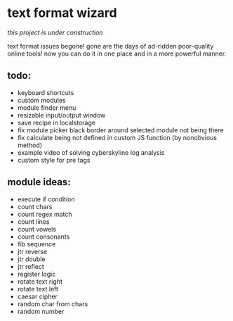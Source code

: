# text format wizard

*this project is under construction*

text format issues begone!
gone are the days of ad-ridden poor-quality online tools! now you can do it in one place and in a more powerful manner.

## todo:

- keyboard shortcuts
- custom modules
- module finder menu
- resizable input/output window
- save recipe in localstorage
- fix module picker black border around selected module not being there
- fix calculate being not defined in custom JS function (by nonobvious method)
- example video of solving cyberskyline log analysis
- custom style for pre tags

## module ideas:
- execute if condition
- count chars
- count regex match
- count lines
- count vowels
- count consonants
- fib sequence
- jtr reverse
- jtr double
- jtr reflect
- register logic
- rotate text right
- rotate text left
- caesar cipher
- random char from chars
- random number
